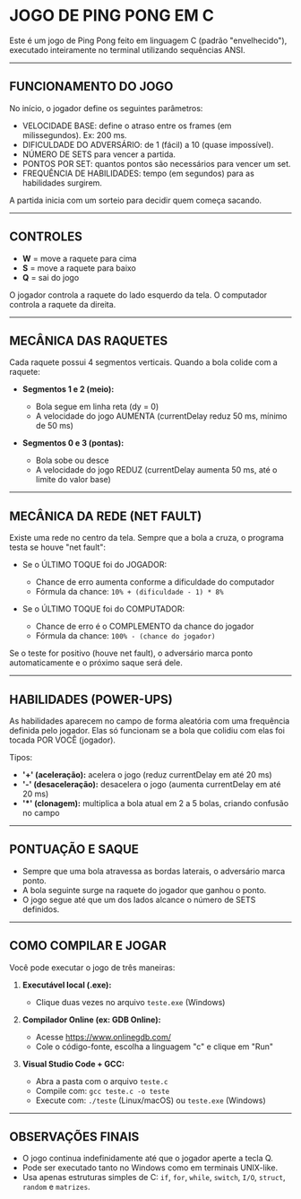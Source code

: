 JOGO DE PING PONG EM C
===========================

Este é um jogo de Ping Pong feito em linguagem C (padrão "envelhecido"),
executado inteiramente no terminal utilizando sequências ANSI.

---------------------------
FUNCIONAMENTO DO JOGO
---------------------------

No início, o jogador define os seguintes parâmetros:
- VELOCIDADE BASE: define o atraso entre os frames (em milissegundos). Ex: 200 ms.
- DIFICULDADE DO ADVERSÁRIO: de 1 (fácil) a 10 (quase impossível).
- NÚMERO DE SETS para vencer a partida.
- PONTOS POR SET: quantos pontos são necessários para vencer um set.
- FREQUÊNCIA DE HABILIDADES: tempo (em segundos) para as habilidades surgirem.

A partida inicia com um sorteio para decidir quem começa sacando.

---------------------------
CONTROLES
---------------------------
- **W** = move a raquete para cima  
- **S** = move a raquete para baixo  
- **Q** = sai do jogo  

O jogador controla a raquete do lado esquerdo da tela. O computador controla a raquete da direita.

---------------------------
MECÂNICA DAS RAQUETES
---------------------------

Cada raquete possui 4 segmentos verticais. Quando a bola colide com a raquete:

- **Segmentos 1 e 2 (meio):**
  * Bola segue em linha reta (dy = 0)
  * A velocidade do jogo AUMENTA (currentDelay reduz 50 ms, mínimo de 50 ms)

- **Segmentos 0 e 3 (pontas):**
  * Bola sobe ou desce
  * A velocidade do jogo REDUZ (currentDelay aumenta 50 ms, até o limite do valor base)

---------------------------
MECÂNICA DA REDE (NET FAULT)
---------------------------

Existe uma rede no centro da tela. Sempre que a bola a cruza, o programa testa se houve "net fault":

- Se o ÚLTIMO TOQUE foi do JOGADOR:
  * Chance de erro aumenta conforme a dificuldade do computador
  * Fórmula da chance: `10% + (dificuldade - 1) * 8%`

- Se o ÚLTIMO TOQUE foi do COMPUTADOR:
  * Chance de erro é o COMPLEMENTO da chance do jogador
  * Fórmula da chance: `100% - (chance do jogador)`

Se o teste for positivo (houve net fault), o adversário marca ponto automaticamente
e o próximo saque será dele.

---------------------------
HABILIDADES (POWER-UPS)
---------------------------

As habilidades aparecem no campo de forma aleatória com uma frequência definida pelo jogador.
Elas só funcionam se a bola que colidiu com elas foi tocada POR VOCÊ (jogador).

Tipos:
- **'+' (aceleração):** acelera o jogo (reduz currentDelay em até 20 ms)
- **'-' (desaceleração):** desacelera o jogo (aumenta currentDelay em até 20 ms)
- **'*' (clonagem):** multiplica a bola atual em 2 a 5 bolas, criando confusão no campo

---------------------------
PONTUAÇÃO E SAQUE
---------------------------

- Sempre que uma bola atravessa as bordas laterais, o adversário marca ponto.
- A bola seguinte surge na raquete do jogador que ganhou o ponto.
- O jogo segue até que um dos lados alcance o número de SETS definidos.

---------------------------
COMO COMPILAR E JOGAR
---------------------------

Você pode executar o jogo de três maneiras:

1. **Executável local (.exe):**
   - Clique duas vezes no arquivo `teste.exe` (Windows)

2. **Compilador Online (ex: GDB Online):**
   - Acesse https://www.onlinegdb.com/
   - Cole o código-fonte, escolha a linguagem "c" e clique em "Run"

3. **Visual Studio Code + GCC:**
   - Abra a pasta com o arquivo `teste.c`
   - Compile com: `gcc teste.c -o teste`
   - Execute com: `./teste` (Linux/macOS) ou `teste.exe` (Windows)

---------------------------
OBSERVAÇÕES FINAIS
---------------------------
- O jogo continua indefinidamente até que o jogador aperte a tecla Q.
- Pode ser executado tanto no Windows como em terminais UNIX-like.
- Usa apenas estruturas simples de C: `if`, `for`, `while`, `switch`, `I/O`, `struct`, `random` e `matrizes`.
